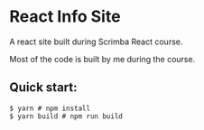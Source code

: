 # React Info Site

A react site built during Scrimba React course.

Most of the code is built by me during the course.

## Quick start:

```
$ yarn # npm install
$ yarn build # npm run build
```
